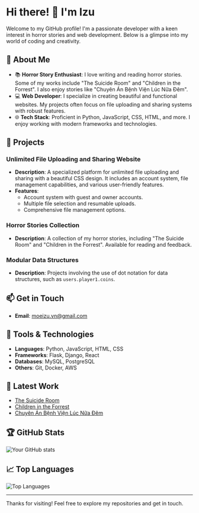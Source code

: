 # Hi there! 👋 I'm Izu

Welcome to my GitHub profile! I'm a passionate developer with a keen interest in horror stories and web development. Below is a glimpse into my world of coding and creativity.

## 🚀 About Me

- 📚 **Horror Story Enthusiast**: I love writing and reading horror stories. Some of my works include "The Suicide Room" and "Children in the Forrest". I also enjoy stories like "Chuyên Án Bệnh Viện Lúc Nữa Đêm".
- 💻 **Web Developer**: I specialize in creating beautiful and functional websites. My projects often focus on file uploading and sharing systems with robust features.
- 🌐 **Tech Stack**: Proficient in Python, JavaScript, CSS, HTML, and more. I enjoy working with modern frameworks and technologies.

## 🌟 Projects

### Unlimited File Uploading and Sharing Website
- **Description**: A specialized platform for unlimited file uploading and sharing with a beautiful CSS design. It includes an account system, file management capabilities, and various user-friendly features.
- **Features**:
  - Account system with guest and owner accounts.
  - Multiple file selection and resumable uploads.
  - Comprehensive file management options.

### Horror Stories Collection
- **Description**: A collection of my horror stories, including "The Suicide Room" and "Children in the Forrest". Available for reading and feedback.

### Modular Data Structures
- **Description**: Projects involving the use of dot notation for data structures, such as `users.player1.coins`.

## 📫 Get in Touch

- **Email**: [moeizu.vn@gmail.com](mailto:moeizu.vn@gmail.com)

## 🔧 Tools & Technologies

- **Languages**: Python, JavaScript, HTML, CSS
- **Frameworks**: Flask, Django, React
- **Databases**: MySQL, PostgreSQL
- **Others**: Git, Docker, AWS

## 📝 Latest Work

- [The Suicide Room](#)
- [Children in the Forrest](#)
- [Chuyên Án Bệnh Viện Lúc Nữa Đêm](#)

## 🏆 GitHub Stats

![Your GitHub stats](https://github-readme-stats.vercel.app/api?username=moeizuvn&show_icons=true&theme=radical)

## 📈 Top Languages

![Top Languages](https://github-readme-stats.vercel.app/api/top-langs/?username=moeizuvn&layout=compact&theme=radical)

---

Thanks for visiting! Feel free to explore my repositories and get in touch.
